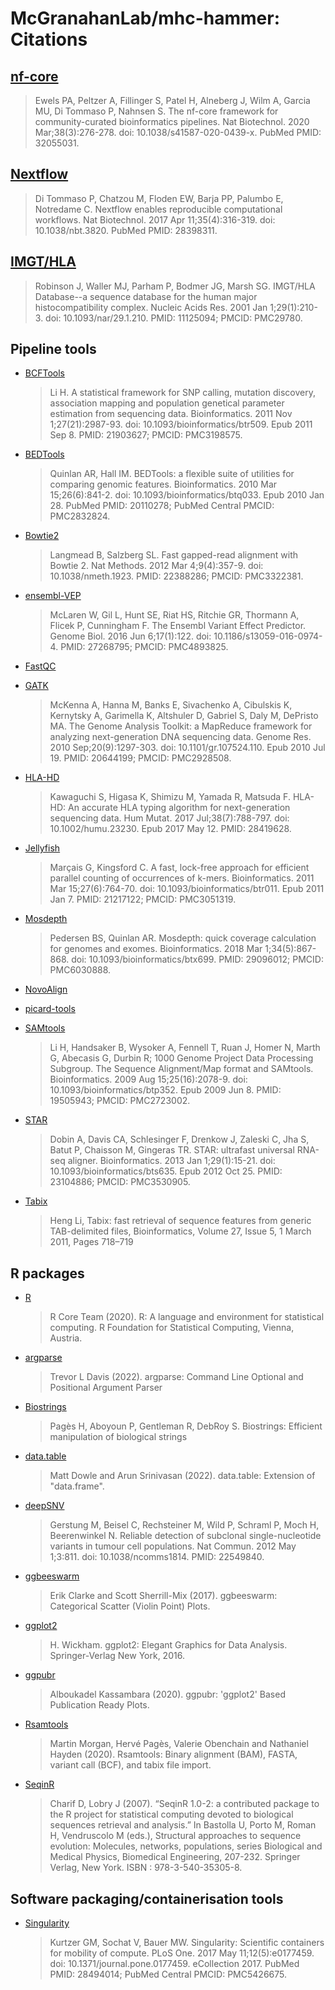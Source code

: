 # McGranahanLab/mhc-hammer: Citations

## [nf-core](https://pubmed.ncbi.nlm.nih.gov/32055031/)

> Ewels PA, Peltzer A, Fillinger S, Patel H, Alneberg J, Wilm A, Garcia MU, Di Tommaso P, Nahnsen S. The nf-core framework for community-curated bioinformatics pipelines. Nat Biotechnol. 2020 Mar;38(3):276-278. doi: 10.1038/s41587-020-0439-x. PubMed PMID: 32055031.

## [Nextflow](https://pubmed.ncbi.nlm.nih.gov/28398311/)

> Di Tommaso P, Chatzou M, Floden EW, Barja PP, Palumbo E, Notredame C. Nextflow enables reproducible computational workflows. Nat Biotechnol. 2017 Apr 11;35(4):316-319. doi: 10.1038/nbt.3820. PubMed PMID: 28398311.

## [IMGT/HLA](https://www.ncbi.nlm.nih.gov/pmc/articles/PMC29780/)

> Robinson J, Waller MJ, Parham P, Bodmer JG, Marsh SG. IMGT/HLA Database--a sequence database for the human major histocompatibility complex. Nucleic Acids Res. 2001 Jan 1;29(1):210-3. doi: 10.1093/nar/29.1.210. PMID: 11125094; PMCID: PMC29780.

## Pipeline tools

* [BCFTools](https://pubmed.ncbi.nlm.nih.gov/21903627/)
    > Li H. A statistical framework for SNP calling, mutation discovery, association mapping and population genetical parameter estimation from sequencing data. Bioinformatics. 2011 Nov 1;27(21):2987-93. doi: 10.1093/bioinformatics/btr509. Epub 2011 Sep 8. PMID: 21903627; PMCID: PMC3198575.

* [BEDTools](https://pubmed.ncbi.nlm.nih.gov/20110278/)
    > Quinlan AR, Hall IM. BEDTools: a flexible suite of utilities for comparing genomic features. Bioinformatics. 2010 Mar 15;26(6):841-2. doi: 10.1093/bioinformatics/btq033. Epub 2010 Jan 28. PubMed PMID: 20110278; PubMed Central PMCID: PMC2832824.

* [Bowtie2](https://pubmed.ncbi.nlm.nih.gov/22388286/)
    > Langmead B, Salzberg SL. Fast gapped-read alignment with Bowtie 2. Nat Methods. 2012 Mar 4;9(4):357-9. doi: 10.1038/nmeth.1923. PMID: 22388286; PMCID: PMC3322381.

* [ensembl-VEP](https://pubmed.ncbi.nlm.nih.gov/27268795/)
    > McLaren W, Gil L, Hunt SE, Riat HS, Ritchie GR, Thormann A, Flicek P, Cunningham F. The Ensembl Variant Effect Predictor. Genome Biol. 2016 Jun 6;17(1):122. doi: 10.1186/s13059-016-0974-4. PMID: 27268795; PMCID: PMC4893825.

* [FastQC](https://www.bioinformatics.babraham.ac.uk/projects/fastqc/)

* [GATK](https://pubmed.ncbi.nlm.nih.gov/20644199/)
    > McKenna A, Hanna M, Banks E, Sivachenko A, Cibulskis K, Kernytsky A, Garimella K, Altshuler D, Gabriel S, Daly M, DePristo MA. The Genome Analysis Toolkit: a MapReduce framework for analyzing next-generation DNA sequencing data. Genome Res. 2010 Sep;20(9):1297-303. doi: 10.1101/gr.107524.110. Epub 2010 Jul 19. PMID: 20644199; PMCID: PMC2928508.

* [HLA-HD](https://pubmed.ncbi.nlm.nih.gov/28419628/)
    > Kawaguchi S, Higasa K, Shimizu M, Yamada R, Matsuda F. HLA-HD: An accurate HLA typing algorithm for next-generation sequencing data. Hum Mutat. 2017 Jul;38(7):788-797. doi: 10.1002/humu.23230. Epub 2017 May 12. PMID: 28419628.

* [Jellyfish](https://pubmed.ncbi.nlm.nih.gov/21217122/)
    > Marçais G, Kingsford C. A fast, lock-free approach for efficient parallel counting of occurrences of k-mers. Bioinformatics. 2011 Mar 15;27(6):764-70. doi: 10.1093/bioinformatics/btr011. Epub 2011 Jan 7. PMID: 21217122; PMCID: PMC3051319.

* [Mosdepth](https://pubmed.ncbi.nlm.nih.gov/29096012/)
    > Pedersen BS, Quinlan AR. Mosdepth: quick coverage calculation for genomes and exomes. Bioinformatics. 2018 Mar 1;34(5):867-868. doi: 10.1093/bioinformatics/btx699. PMID: 29096012; PMCID: PMC6030888.

* [NovoAlign](https://www.novocraft.com/products/novoalign/)

* [picard-tools](http://broadinstitute.github.io/picard)

* [SAMtools](https://pubmed.ncbi.nlm.nih.gov/19505943/)
    > Li H, Handsaker B, Wysoker A, Fennell T, Ruan J, Homer N, Marth G, Abecasis G, Durbin R; 1000 Genome Project Data Processing Subgroup. The Sequence Alignment/Map format and SAMtools. Bioinformatics. 2009 Aug 15;25(16):2078-9. doi: 10.1093/bioinformatics/btp352. Epub 2009 Jun 8. PMID: 19505943; PMCID: PMC2723002.

* [STAR](https://pubmed.ncbi.nlm.nih.gov/23104886/)
    > Dobin A, Davis CA, Schlesinger F, Drenkow J, Zaleski C, Jha S, Batut P, Chaisson M, Gingeras TR. STAR: ultrafast universal RNA-seq aligner. Bioinformatics. 2013 Jan 1;29(1):15-21. doi: 10.1093/bioinformatics/bts635. Epub 2012 Oct 25. PMID: 23104886; PMCID: PMC3530905.

* [Tabix](https://academic.oup.com/bioinformatics/article/27/5/718/262743)
    > Heng Li, Tabix: fast retrieval of sequence features from generic TAB-delimited files, Bioinformatics, Volume 27, Issue 5, 1 March 2011, Pages 718–719

## R packages

* [R](https://www.r-project.org/)
    >  R Core Team (2020). R: A language and environment for statistical computing. R Foundation for Statistical Computing, Vienna, Austria.

* [argparse](https://cran.r-project.org/package=argparse)
    >  Trevor L Davis (2022). argparse: Command Line Optional and Positional Argument Parser

* [Biostrings](https://bioconductor.org/packages/Biostrings)
    >  Pagès H, Aboyoun P, Gentleman R, DebRoy S. Biostrings: Efficient manipulation of biological strings

* [data.table](https://CRAN.R-project.org/package=data.table)
    >  Matt Dowle and Arun Srinivasan (2022). data.table: Extension of "data.frame".

* [deepSNV](https://pubmed.ncbi.nlm.nih.gov/22549840/)
    >  Gerstung M, Beisel C, Rechsteiner M, Wild P, Schraml P, Moch H, Beerenwinkel N. Reliable detection of subclonal single-nucleotide variants in tumour cell populations. Nat Commun. 2012 May 1;3:811. doi: 10.1038/ncomms1814. PMID: 22549840.

* [ggbeeswarm](https://CRAN.R-project.org/package=ggbeeswarm)
    >  Erik Clarke and Scott Sherrill-Mix (2017). ggbeeswarm: Categorical Scatter (Violin Point) Plots.

* [ggplot2](https://ggplot2.tidyverse.org)
    > H. Wickham. ggplot2: Elegant Graphics for Data Analysis. Springer-Verlag New York, 2016.

* [ggpubr](https://CRAN.R-project.org/package=ggpubr)
    >  Alboukadel Kassambara (2020). ggpubr: 'ggplot2' Based Publication Ready Plots.

* [Rsamtools](https://bioconductor.org/packages/Rsamtools)
    >  Martin Morgan, Hervé Pagès, Valerie Obenchain and Nathaniel Hayden (2020). Rsamtools: Binary alignment (BAM), FASTA, variant call (BCF), and tabix file import.

* [SeqinR](https://link.springer.com/chapter/10.1007/978-3-540-35306-5_10)
    >  Charif D, Lobry J (2007). “SeqinR 1.0-2: a contributed package to the R project for statistical computing devoted to biological sequences retrieval and analysis.” In Bastolla U, Porto M, Roman H, Vendruscolo M (eds.), Structural approaches to sequence evolution: Molecules, networks, populations, series Biological and Medical Physics, Biomedical Engineering, 207-232. Springer Verlag, New York. ISBN : 978-3-540-35305-8.
  
## Software packaging/containerisation tools

* [Singularity](https://pubmed.ncbi.nlm.nih.gov/28494014/)
    > Kurtzer GM, Sochat V, Bauer MW. Singularity: Scientific containers for mobility of compute. PLoS One. 2017 May 11;12(5):e0177459. doi: 10.1371/journal.pone.0177459. eCollection 2017. PubMed PMID: 28494014; PubMed Central PMCID: PMC5426675.

